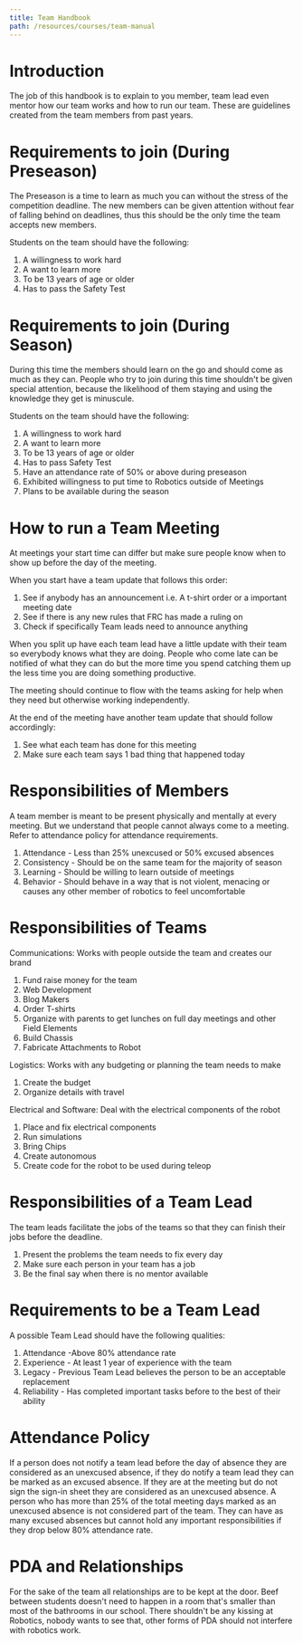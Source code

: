 ```yaml
---
title: Team Handbook
path: /resources/courses/team-manual
---
```


# Introduction

The job of this handbook is to explain to you member, team lead even mentor how our team works and how to run our team. These are guidelines created from the team members from past years.

# Requirements to join (During Preseason)

The Preseason is a time to learn as much you can without the stress of the competition deadline. The new members can be given attention without fear of falling behind on deadlines, thus this should be the only time the team accepts new members.

Students on the team should have the following:

1.  A willingness to work hard
2.  A want to learn more
3.  To be 13 years of age or older
4.  Has to pass the Safety Test

# Requirements to join (During Season)

During this time the members should learn on the go and should come as much as they can. People who try to join during this time shouldn't be given special attention, because the likelihood of them staying and using the knowledge they get is minuscule.

Students on the team should have the following:

1. A willingness to work hard
2. A want to learn more
3. To be 13 years of age or older
4. Has to pass Safety Test
5. Have an attendance rate of 50% or above during preseason
6. Exhibited willingness to put time to Robotics outside of Meetings
7. Plans to be available during the season

# How to run a Team Meeting

At meetings your start time can differ but make sure people know when to show up before the day of the meeting.

When you start have a team update that follows this order:

1. See if anybody has an announcement i.e. A t-shirt order or a important meeting date
2. See if there is any new rules that FRC has made a ruling on
3. Check if specifically Team leads need to announce anything

When you split up have each team lead have a little update with their team so everybody knows what they are doing. People who come late can be notified of what they can do but the more time you spend catching them up the less time you are doing something productive.

The meeting should continue to flow with the teams asking for help when they need but otherwise working independently.

At the end of the meeting have another team update that should follow accordingly:

1. See what each team has done for this meeting
2. Make sure each team says 1 bad thing that happened today

# Responsibilities of Members

A team member is meant to be present physically and mentally at every meeting. But we understand that people cannot always come to a meeting. Refer to attendance policy for attendance requirements.

1. Attendance - Less than 25% unexcused or 50% excused absences
2. Consistency - Should be on the same team for the majority of season
3. Learning - Should be willing to learn outside of meetings
4. Behavior - Should behave in a way that is not violent, menacing or causes any other member of robotics to feel uncomfortable

# Responsibilities of Teams

Communications: Works with people outside the team and creates our brand

1. Fund raise money for the team
2. Web Development
3. Blog Makers
4. Order T-shirts
5. Organize with parents to get lunches on full day meetings and other Field Elements
6. Build Chassis
7. Fabricate Attachments to Robot

Logistics: Works with any budgeting or planning the team needs to make

1. Create the budget
2. Organize details with travel

Electrical and Software: Deal with the electrical components of the robot

1. Place and fix electrical components
2. Run simulations
3. Bring Chips
4. Create autonomous
5. Create code for the robot to be used during teleop

# Responsibilities of a Team Lead

The team leads facilitate the jobs of the teams so that they can finish their jobs before the deadline.

1. Present the problems the team needs to fix every day
2. Make sure each person in your team has a job
3. Be the final say when there is no mentor available

# Requirements to be a Team Lead

A possible Team Lead should have the following qualities:

1. Attendance -Above 80% attendance rate
2. Experience - At least 1 year of experience with the team
3. Legacy - Previous Team Lead believes the person to be an acceptable replacement
4. Reliability - Has completed important tasks before to the best of their ability

# Attendance Policy

If a person does not notify a team lead before the day of absence they are considered as an unexcused absence, if they do notify a team lead they can be marked as an excused absence. If they are at the meeting but do not sign the sign-in sheet they are considered as an unexcused absence. A person who has more than 25% of the total meeting days marked as an unexcused absence is not considered part of the team. They can have as many excused absences but cannot hold any important responsibilities if they drop below 80% attendance rate.

# PDA and Relationships

For the sake of the team all relationships are to be kept at the door. Beef between students doesn't need to happen in a room that's smaller than most of the bathrooms in our school. There shouldn't be any kissing at Robotics, nobody wants to see that, other forms of PDA should not interfere with robotics work.
